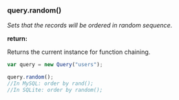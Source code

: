 ### query.random()

*Sets that the records will be ordered in random sequence.*

**return:**

Returns the current instance for function chaining.

```javascript
var query = new Query("users");

query.random();
//In MySQL: order by rand();
//In SQLite: order by random();
```